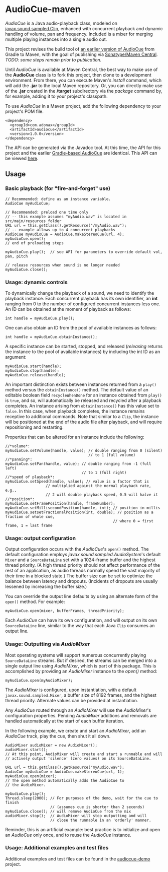 # AudioCue-maven
*AudioCue* is a Java audio-playback class, modeled on [javax.sound.sampled.Clip](https://docs.oracle.com/en/java/javase/17/docs/api/java.desktop/javax/sound/sampled/Clip.html), enhanced with concurrent playback and dynamic handling of volume, pan and frequency. Included is a mixer for merging multiple playing instances into a single audio out.

This project revises the build tool of [an earlier version of AudioCue](https://github.com/philfrei/AudioCue) from Gradle to Maven, with the goal of publishing via [Sonatype/Maven Central](https://search.maven.org/). *TODO: some steps remain prior to publication.*

Until *AudioCue* is available at Maven Central, the best way to make use of the **AudioCue** class is to fork this project, then clone to a development environment. From there, you can execute Maven's *install* command, which will add the **.jar** to the local Maven repository. Or, you can directly make use of the **.jar** created in the **/target** subdirectory via the *package* command by, for example, adding it to your project's classpath.

To use *AudioCue* in a Maven project, add the following dependency to your project's POM file.

    <dependency>
      <groupId>com.adonax</groupId>
      <artifactId>audiocue</artifactId>
      <version>1.0.0</version>
    </dependency>
    
The API can be generated via the Javadoc tool. At this time, the API for this project and the earlier [Gradle-based AudioCue](https://github.com/philfrei/AudioCue) are identical. This API can be viewed [here](http://adonax.com/AudioCue/api).

## Usage
### Basic playback (for "fire-and-forget" use)

    // Recommended: define as an instance variable.
    AudioCue myAudioCue; 

    // Recommended: preload one time only
    // -- this example assumes "myAudio.wav" is located in src/main/resources folder    
    URL url = this.getClass().getResource("/myAudio.wav");
    // -- example allows up to 4 concurrent playbacks
    AudioCue myAudioCue = AudioCue.makeStereoCue(url, 4); 
    myAudioCue.open();
    // end of preloading steps

    myAudioCue.play();  // see API for parameters to override default vol, pan, pitch 
    
    // release resources when sound is no longer needed
    myAudioCue.close();

### Usage: dynamic controls

To dynamically change the playback of a sound, we need to identify
the playback instance. Each concurrent playback has its own identifier,
an **int** ranging from 0 to the number of configured concurrent instances less one. 
An ID can be obtained at the moment of playback as follows:

    int handle = myAudioCue.play(); 

One can also obtain an ID from the pool of available instances as follows:

    int handle = myAudioCue.obtainInstance(); 

A specific instance can be started, stopped, and released 
(*releasing* returns the instance to the pool of available 
instances) by including the int ID as an argument:

    myAudioCue.start(handle);
    myAudioCue.stop(handle);
    myAudioCue.release(handle);

An important distinction exists between instances returned from a 
`play()` method versus the `obtainInstance()` method.
The default value of an editable boolean field `recycleWhenDone`
for an instance obtained from `play()` is `true`, and so, 
will automatically be released and recycled after a playback completes.
An instance arising from `obtainInstance()` has this value set to `false`. 
In this case, when playback completes, the instance remains receptive to 
additional commands. Note that similar to a `Clip`, the instance will be 
positioned at the end of the audio file after playback, and will require 
repositioning and restarting.

Properties that can be altered for an instance include the following:

    //*volume*: 
    myAudioCue.setVolume(handle, value); // double ranging from 0 (silent)
                                         // to 1 (full volume)
    //*panning*: 
    myAudioCue.setPan(handle, value); // double ranging from -1 (full left)
                                      // to 1 (full right)
    //*speed of playback*: 
    myAudioCue.setSpeed(handle, value); // value is a factor that is  
                      // multiplied against the normal playback rate, e.g.,
                      // 2 will double playback speed, 0.5 will halve it 
    //*position*:
    myAudioCue.setFramePosition(handle, frameNumber);
    myAudioCue.setMillisecondPosition(handle, int); // position in millis
    myAudioCue.setsetFractionalPosition(int, double); // position as a fraction of whole cue,
                                                    // where 0 = first frame, 1 = last frame

### Usage: output configuration

Output configuration occurs with the *AudioCue*'s `open()` method. The 
default configuration employs *javax.sound.sampled.AudioSystem*'s default
`Mixer` and a `SourceDataLine` set with a 1024-frame buffer and the highest
thread priority. (A high thread priority should not affect performance of 
the rest of an application, as audio threads normally spend the vast majority 
of their time in a blocked state.) The buffer size can be set to 
optimize the balance between latency and dropouts. (Incidents of dropouts 
are usually lessened by increasing the buffer size.)

You can override the output line defaults by using an alternate form
of the `open()` method. For example:

    myAudioCue.open(mixer, bufferFrames, threadPriority);

Each _AudioCue_ can have its own configuration, and will 
output on its own `SourceDataLine` line, similar to the way that each 
Java `Clip` consumes an output line.  

### Usage: Outputting via _AudioMixer_
Most operating systems will support numerous concurrently playing `SourceDataLine` 
streams. But if desired, the streams can be merged into a single output line using 
_AudioMixer_, which is part of this package. This is accomplished by providing an 
_AudioMixer_ instance to the _open()_ method: 

    myAudioCue.open(myAudioMixer); 

The _AudioMixer_ is configured, upon instantiation, with a default 
`javax.sound.sampled.Mixer`, a buffer size of 8192 frames, and 
the highest thread priority. Alternate values can be provided 
at instantiation.

Any _AudioCue_ routed through an _AudioMixer_ will use the 
*AudioMixer*'s configuration properties. Pending _AudioMixer_
additions and removals are handled automatically at 
the start of each buffer iteration.

In the following example, we create and start an _AudioMixer_, add
an _AudioCue_ track, play the cue, then shut it all down.

    AudioMixer audioMixer = new AudioMixer();
    audioMixer.start();
    // At this point, AudioMixer will create and start a runnable and will
    // actively output 'silence' (zero values) on its SourceDataLine. 
    
    URL url = this.getClass().getResource("myAudio.wav");
    AudioCue myAudioCue = AudioCue.makeStereoCue(url, 1); 
    myAudioCue.open(mixer); 
    // The open method automatically adds the AudioCue to
    // the AudioMixer.
    
    myAudioCue.play();
    Thread.sleep(2000); // For purposes of the demo, wait for the cue to finish
                        // (assumes cue is shorter than 2 seconds)
    myAudioCue.close(); // will remove AudioCue from the mix                    
    audioMixer.stop();  // AudioMixer will stop outputting and will
                        // close the runnable in an 'orderly' manner.

Reminder, this is an artificial example: best practice is to initialize and 
open an _AudioCue_ only once, and to reuse the _AudioCue_ instance.

### Usage: Additional examples and test files
Additional examples and test files can be found in the [audiocue-demo](https://github.com/philfrei/audiocue-demo) project.
